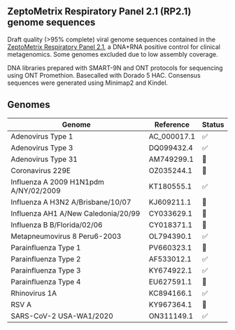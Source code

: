 ## ZeptoMetrix Respiratory Panel 2.1 (RP2.1) genome sequences

Draft quality (>95% complete) viral genome sequences contained in the [ZeptoMetrix Respiratory Panel 2.1](https://www.zeptometrix.com/us/en/nattrol-respiratory-panel-21-rp21-controls-12-x-03ml-3084), a DNA+RNA positive control for clinical metagenomics. Some genomes excluded due to low assembly coverage.

DNA libraries prepared with SMART-9N and ONT protocols for sequencing using ONT Promethion. Basecalled with Dorado 5 HAC. Consensus sequences were generated using Minimap2 and Kindel.

## Genomes

| Genome | Reference | Status |
|----------|-------------------|--------|
| Adenovirus Type 1 | AC_000017.1 | ✅ |
| Adenovirus Type 3 | DQ099432.4 | ✅ |
| Adenovirus Type 31 | AM749299.1 | 🚧 |
| Coronavirus 229E | OZ035244.1 | 🚧 |
| Influenza A 2009 H1N1pdm A/NY/02/2009 | KT180555.1 | ✅ |
| Influenza A H3N2 A/Brisbane/10/07 | KJ609211.1 | 🚧 |
| Influenza AH1 A/New Caledonia/20/99 | CY033629.1 | 🚧 |
| Influenza B B/Florida/02/06 | CY018371.1 | 🚧 |
| Metapneumovirus 8 Peru6-2003 | OL794390.1 | ✅ |
| Parainfluenza Type 1 | PV660323.1 | 🚧 |
| Parainfluenza Type 2 | AF533012.1 | ✅ |
| Parainfluenza Type 3 | KY674922.1 | ✅ |
| Parainfluenza Type 4 | EU627591.1 | 🚧 |
| Rhinovirus 1A | KC894166.1 | ✅ |
| RSV A | KY967364.1 | 🚧 |
| SARS-CoV-2 USA-WA1/2020 | ON311149.1 | ✅ |